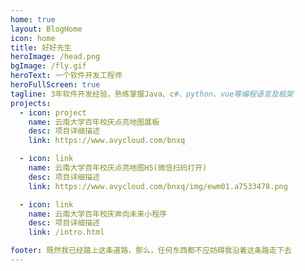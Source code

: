 ```yaml
---
home: true
layout: BlogHome
icon: home
title: 好好先生
heroImage: /head.png
bgImage: /fly.gif
heroText: 一个软件开发工程师
heroFullScreen: true
tagline: 3年软件开发经验，熟练掌握Java、c#、python、vue等编程语言及框架
projects:
  - icon: project
    name: 云南大学百年校庆点亮地图展板
    desc: 项目详细描述
    link: https://www.avycloud.com/bnxq

  - icon: link
    name: 云南大学百年校庆点亮地图H5(微信扫码打开)
    desc: 项目详细描述
    link: https://www.avycloud.com/bnxq/img/ewm01.a7533478.png

  - icon: link
    name: 云南大学百年校庆奔向未来小程序
    desc: 项目详细描述
    link: /intro.html

footer: 既然我已经踏上这条道路，那么，任何东西都不应妨碍我沿着这条路走下去
---
```

